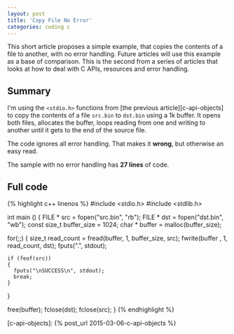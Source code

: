 ```yaml
---
layout: post
title: 'Copy File No Error'
categories: coding c
---
```


This short article proposes a simple example, that copies the contents of a
file to another, with no error handling. Future articles will use this example
as a base of comparison. This is the second from a series of articles that
looks at how to deal with C APIs, resources and error handling.


## Summary

I'm using the `<stdio.h>` functions from [the previous article][c-api-objects]
to copy the contents of a file `src.bin` to `dst.bin` using a 1k buffer. It
opens both files, allocates the buffer, loops reading from one and writing to
another until it gets to the end of the source file.

The code ignores all error handling. That makes it **wrong**, but otherwise an
easy read.

The sample with no error handling has **27 lines** of code.


## Full code

{% highlight c++ linenos %}
#include <stdio.h>
#include <stdlib.h>

int main ()
{
  FILE * src = fopen("src.bin", "rb");
  FILE * dst = fopen("dst.bin", "wb");
  const size_t buffer_size = 1024;
  char * buffer = malloc(buffer_size);

  for(;;)
  {
    size_t read_count = fread(buffer, 1, buffer_size, src);
    fwrite(buffer , 1, read_count, dst);
    fputs(".", stdout);

    if (feof(src))
    {
      fputs("\nSUCCESS\n", stdout);
      break;
    }
  }

  free(buffer);
  fclose(dst);
  fclose(src);
}
{% endhighlight %}


[c-api-objects]:    {% post_url 2015-03-06-c-api-objects %}
